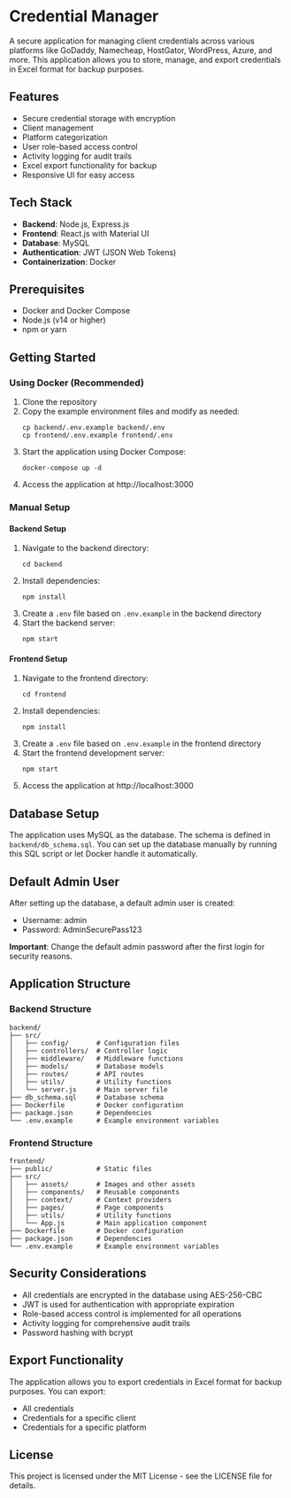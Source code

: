 # Credential Manager

A secure application for managing client credentials across various platforms like GoDaddy, Namecheap, HostGator, WordPress, Azure, and more. This application allows you to store, manage, and export credentials in Excel format for backup purposes.

## Features

- Secure credential storage with encryption
- Client management
- Platform categorization
- User role-based access control
- Activity logging for audit trails
- Excel export functionality for backup
- Responsive UI for easy access

## Tech Stack

- **Backend**: Node.js, Express.js
- **Frontend**: React.js with Material UI
- **Database**: MySQL
- **Authentication**: JWT (JSON Web Tokens)
- **Containerization**: Docker

## Prerequisites

- Docker and Docker Compose
- Node.js (v14 or higher)
- npm or yarn

## Getting Started

### Using Docker (Recommended)

1. Clone the repository
2. Copy the example environment files and modify as needed:
   ```
   cp backend/.env.example backend/.env
   cp frontend/.env.example frontend/.env
   ```
3. Start the application using Docker Compose:
   ```
   docker-compose up -d
   ```
4. Access the application at http://localhost:3000

### Manual Setup

#### Backend Setup

1. Navigate to the backend directory:
   ```
   cd backend
   ```
2. Install dependencies:
   ```
   npm install
   ```
3. Create a `.env` file based on `.env.example` in the backend directory
4. Start the backend server:
   ```
   npm start
   ```

#### Frontend Setup

1. Navigate to the frontend directory:
   ```
   cd frontend
   ```
2. Install dependencies:
   ```
   npm install
   ```
3. Create a `.env` file based on `.env.example` in the frontend directory
4. Start the frontend development server:
   ```
   npm start
   ```
5. Access the application at http://localhost:3000

## Database Setup

The application uses MySQL as the database. The schema is defined in `backend/db_schema.sql`. You can set up the database manually by running this SQL script or let Docker handle it automatically.

## Default Admin User

After setting up the database, a default admin user is created:

- Username: admin
- Password: AdminSecurePass123

**Important**: Change the default admin password after the first login for security reasons.

## Application Structure

### Backend Structure

```
backend/
├── src/
│   ├── config/       # Configuration files
│   ├── controllers/  # Controller logic
│   ├── middleware/   # Middleware functions
│   ├── models/       # Database models
│   ├── routes/       # API routes
│   ├── utils/        # Utility functions
│   └── server.js     # Main server file
├── db_schema.sql     # Database schema
├── Dockerfile        # Docker configuration
├── package.json      # Dependencies
└── .env.example      # Example environment variables
```

### Frontend Structure

```
frontend/
├── public/           # Static files
├── src/
│   ├── assets/       # Images and other assets
│   ├── components/   # Reusable components
│   ├── context/      # Context providers
│   ├── pages/        # Page components
│   ├── utils/        # Utility functions
│   └── App.js        # Main application component
├── Dockerfile        # Docker configuration
├── package.json      # Dependencies
└── .env.example      # Example environment variables
```

## Security Considerations

- All credentials are encrypted in the database using AES-256-CBC
- JWT is used for authentication with appropriate expiration
- Role-based access control is implemented for all operations
- Activity logging for comprehensive audit trails
- Password hashing with bcrypt

## Export Functionality

The application allows you to export credentials in Excel format for backup purposes. You can export:

- All credentials
- Credentials for a specific client
- Credentials for a specific platform

## License

This project is licensed under the MIT License - see the LICENSE file for details.
